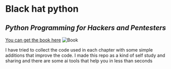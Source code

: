 # Black hat python 
## _Python Programming for Hackers and Pentesters_

[You can get the book here](https://nostarch.com/black-hat-python2E)
![Book](https://cdn.hashnode.com/res/hashnode/image/upload/v1685081315794/260f0d5f-db1e-4604-bac3-0901c517fb8f.png?w=1600&h=840&fit=crop&crop=entropy&auto=compress,format&format=webp)

I have tried to collect the code used in each chapter with some simple additions that improve the code. 
I made this repo as a kind of self study and sharing and there are some ai tools that help you in less than seconds 
